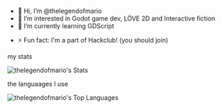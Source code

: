 - 👋 Hi, I’m @thelegendofmario
- 👀 I’m interested in Godot game dev, LÖVE 2D and Interactive fiction
- 🌱 I’m currently learning GDScript
<!---- 💞️ I’m looking to collaborate on absolutley nothing at this point. --->
- ⚡ Fun fact: I'm a part of Hackclub! (you should join)

my stats

![thelegendofmario's Stats](https://github-readme-stats.vercel.app/api?username=thelegendofmario&theme=vue-dark&show_icons=true&hide_border=true&count_private=true)


the languaages I use


![thelegendofmario's Top Languages](https://github-readme-stats.vercel.app/api/top-langs/?username=thelegendofmario&theme=vue-dark&show_icons=true&hide_border=true&layout=compact)


<!---
thelegendofmario/thelegendofmario is a ✨ special ✨ repository because its `README.md` (this file) appears on your GitHub profile.
You can click the Preview link to take a look at your changes.
--->
